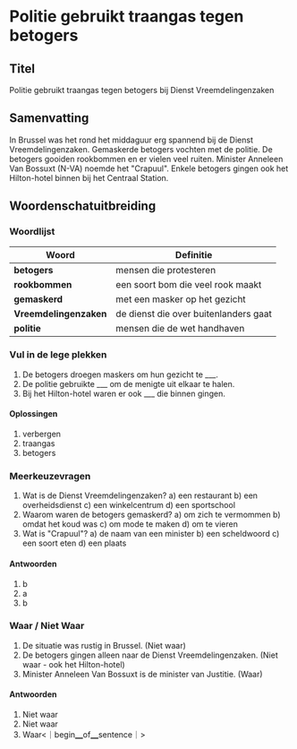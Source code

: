 # Politie gebruikt traangas tegen betogers

## Titel
Politie gebruikt traangas tegen betogers bij Dienst Vreemdelingenzaken

## Samenvatting
In Brussel was het rond het middaguur erg spannend bij de Dienst Vreemdelingenzaken. Gemaskerde betogers vochten met de politie. De betogers gooiden rookbommen en er vielen veel ruiten. Minister Anneleen Van Bossuxt (N-VA) noemde het "Crapuul". Enkele betogers gingen ook het Hilton-hotel binnen bij het Centraal Station.

## Woordenschatuitbreiding

### Woordlijst

| Woord | Definitie |
|-------|-----------|
| **betogers** | mensen die protesteren |
| **rookbommen** | een soort bom die veel rook maakt |
| **gemaskerd** | met een masker op het gezicht |
| **Vreemdelingenzaken** | de dienst die over buitenlanders gaat |
| **politie** | mensen die de wet handhaven |

### Vul in de lege plekken
1. De betogers droegen maskers om hun gezicht te ___.
2. De politie gebruikte ___ om de menigte uit elkaar te halen.
3. Bij het Hilton-hotel waren er ook ___ die binnen gingen.

#### Oplossingen
1. verbergen
2. traangas
3. betogers

### Meerkeuzevragen
1. Wat is de Dienst Vreemdelingenzaken?
   a) een restaurant
   b) een overheidsdienst
   c) een winkelcentrum
   d) een sportschool
2. Waarom waren de betogers gemaskerd?
   a) om zich te vermommen
   b) omdat het koud was
   c) om mode te maken
   d) om te vieren
3. Wat is "Crapuul"?
   a) de naam van een minister
   b) een scheldwoord
   c) een soort eten
   d) een plaats

#### Antwoorden
1. b
2. a
3. b

### Waar / Niet Waar
1. De situatie was rustig in Brussel. (Niet waar)
2. De betogers gingen alleen naar de Dienst Vreemdelingenzaken. (Niet waar - ook het Hilton-hotel)
3. Minister Anneleen Van Bossuxt is de minister van Justitie. (Waar)

#### Antwoorden
1. Niet waar
2. Niet waar
3. Waar<｜begin▁of▁sentence｜>